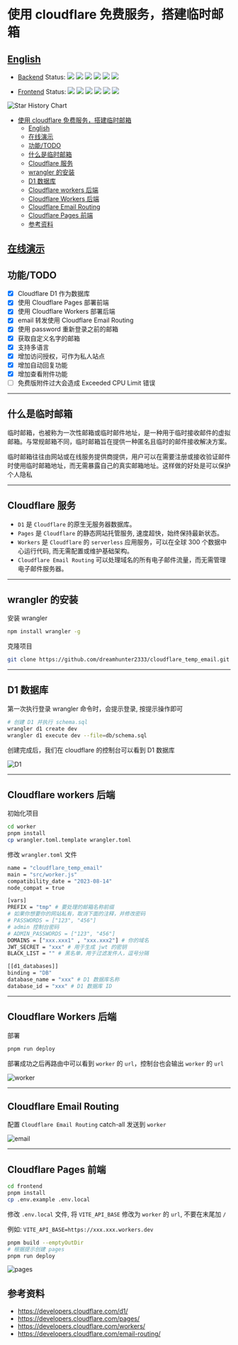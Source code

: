 # 使用 cloudflare 免费服务，搭建临时邮箱

## [English](README_EN.md)

- [Backend](https://temp-email-api.dreamhunter2333.xyz/) Status:
![](https://uptime.aks.awsl.icu/api/badge/10/status)
![](https://uptime.aks.awsl.icu/api/badge/10/uptime)
![](https://uptime.aks.awsl.icu/api/badge/10/ping)
![](https://uptime.aks.awsl.icu/api/badge/10/avg-response)
![](https://uptime.aks.awsl.icu/api/badge/10/cert-exp)
![](https://uptime.aks.awsl.icu/api/badge/10/response)

- [Frontend](https://temp-email.dreamhunter2333.xyz/) Status:
![](https://uptime.aks.awsl.icu/api/badge/12/status)
![](https://uptime.aks.awsl.icu/api/badge/12/uptime)
![](https://uptime.aks.awsl.icu/api/badge/12/ping)
![](https://uptime.aks.awsl.icu/api/badge/12/avg-response)
![](https://uptime.aks.awsl.icu/api/badge/12/cert-exp)
![](https://uptime.aks.awsl.icu/api/badge/12/response)

<picture>
  <source media="(prefers-color-scheme: dark)" srcset="https://api.star-history.com/svg?repos=dreamhunter2333/cloudflare_temp_email&type=Date&theme=dark" />
  <source media="(prefers-color-scheme: light)" srcset="https://api.star-history.com/svg?repos=dreamhunter2333/cloudflare_temp_email&type=Date" />
  <img alt="Star History Chart" src="https://api.star-history.com/svg?repos=dreamhunter2333/cloudflare_temp_email&type=Date" />
</picture>

- [使用 cloudflare 免费服务，搭建临时邮箱](#使用-cloudflare-免费服务搭建临时邮箱)
  - [English](#english)
  - [在线演示](#在线演示)
  - [功能/TODO](#功能todo)
  - [什么是临时邮箱](#什么是临时邮箱)
  - [Cloudflare 服务](#cloudflare-服务)
  - [wrangler 的安装](#wrangler-的安装)
  - [D1 数据库](#d1-数据库)
  - [Cloudflare workers 后端](#cloudflare-workers-后端)
  - [Cloudflare Workers 后端](#cloudflare-workers-后端-1)
  - [Cloudflare Email Routing](#cloudflare-email-routing)
  - [Cloudflare Pages 前端](#cloudflare-pages-前端)
  - [参考资料](#参考资料)

## [在线演示](https://temp-email.dreamhunter2333.xyz/)

## 功能/TODO

- [x] Cloudflare D1 作为数据库
- [x] 使用 Cloudflare Pages 部署前端
- [x] 使用 Cloudflare Workers 部署后端
- [x] email 转发使用 Cloudflare Email Routing
- [x] 使用 password 重新登录之前的邮箱
- [x] 获取自定义名字的邮箱
- [x] 支持多语言
- [x] 增加访问授权，可作为私人站点
- [x] 增加自动回复功能
- [x] 增加查看附件功能
- [ ] 免费版附件过大会造成 Exceeded CPU Limit 错误

---

## 什么是临时邮箱

临时邮箱，也被称为一次性邮箱或临时邮件地址，是一种用于临时接收邮件的虚拟邮箱。与常规邮箱不同，临时邮箱旨在提供一种匿名且临时的邮件接收解决方案。

临时邮箱往往由网站或在线服务提供商提供，用户可以在需要注册或接收验证邮件时使用临时邮箱地址，而无需暴露自己的真实邮箱地址。这样做的好处是可以保护个人隐私

---

## Cloudflare 服务

- `D1` 是 `Cloudflare` 的原生无服务器数据库。
- `Pages` 是 `Cloudflare` 的静态网站托管服务, 速度超快，始终保持最新状态。
- `Workers` 是 `Cloudflare` 的 `serverless` 应用服务，可以在全球 300 个数据中心运行代码, 而无需配置或维护基础架构。
- `Cloudflare Email Routing` 可以处理域名的所有电子邮件流量，而无需管理电子邮件服务器。

---

## wrangler 的安装

安装 wrangler

```bash
npm install wrangler -g
```

克隆项目

```bash
git clone https://github.com/dreamhunter2333/cloudflare_temp_email.git
```

---

## D1 数据库

第一次执行登录 wrangler 命令时，会提示登录, 按提示操作即可

```bash
# 创建 D1 并执行 schema.sql
wrangler d1 create dev
wrangler d1 execute dev --file=db/schema.sql
```

创建完成后，我们在 cloudflare 的控制台可以看到 D1 数据库

![D1](readme_assets/d1.png)

---

## Cloudflare workers 后端

初始化项目

```bash
cd worker
pnpm install
cp wrangler.toml.template wrangler.toml
```

修改 `wrangler.toml` 文件

```bash
name = "cloudflare_temp_email"
main = "src/worker.js"
compatibility_date = "2023-08-14"
node_compat = true

[vars]
PREFIX = "tmp" # 要处理的邮箱名称前缀
# 如果你想要你的网站私有，取消下面的注释，并修改密码
# PASSWORDS = ["123", "456"]
# admin 控制台密码
# ADMIN_PASSWORDS = ["123", "456"]
DOMAINS = ["xxx.xxx1" , "xxx.xxx2"] # 你的域名
JWT_SECRET = "xxx" # 用于生成 jwt 的密钥
BLACK_LIST = "" # 黑名单，用于过滤发件人，逗号分隔

[[d1_databases]]
binding = "DB"
database_name = "xxx" # D1 数据库名称
database_id = "xxx" # D1 数据库 ID
```

---

## Cloudflare Workers 后端

部署

```bash
pnpm run deploy
```

部署成功之后再路由中可以看到 `worker` 的 `url`，控制台也会输出 `worker` 的 `url`

![worker](readme_assets/worker.png)

---

## Cloudflare Email Routing

配置 `Cloudflare Email Routing` catch-all 发送到 `worker`


![email](readme_assets/email.png)

---

## Cloudflare Pages 前端

```bash
cd frontend
pnpm install
cp .env.example .env.local
```

修改 `.env.local` 文件, 将 `VITE_API_BASE` 修改为 `worker` 的 `url`, 不要在末尾加 `/`

例如: `VITE_API_BASE=https://xxx.xxx.workers.dev`

```bash
pnpm build --emptyOutDir
# 根据提示创建 pages
pnpm run deploy
```

![pages](readme_assets/pages.png)

## 参考资料

- https://developers.cloudflare.com/d1/
- https://developers.cloudflare.com/pages/
- https://developers.cloudflare.com/workers/
- https://developers.cloudflare.com/email-routing/
